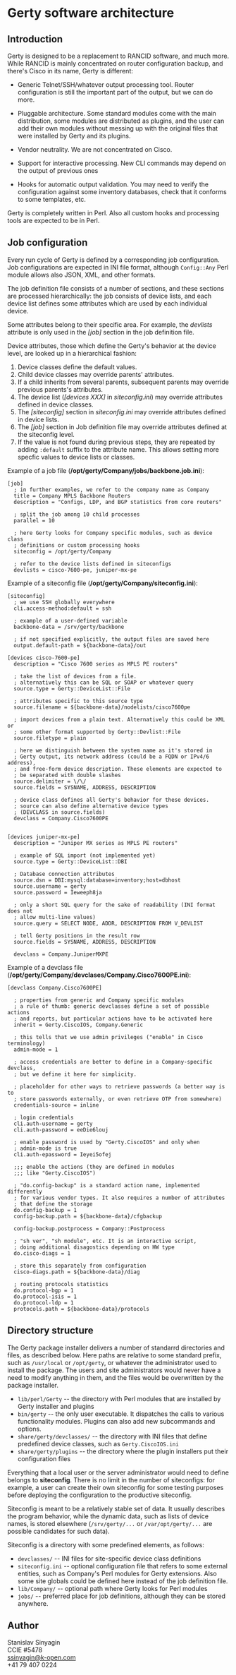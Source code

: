 Gerty software architecture
===========================

Introduction
------------

Gerty is designed to be a replacement to RANCID software, and much more.
While RANCID is mainly concentrated on router configuration backup, and
there's Cisco in its name, Gerty is different:

*   Generic Telnet/SSH/whatever output processing tool.
    Router configuration is still the important part of the output, but
    we can do more.

*   Pluggable architecture.
    Some standard modules come with the main
    distribution, some modules are distributed as plugins, and the user
    can add their own modules without messing up with the original files
    that were installed by Gerty and its plugins.

*   Vendor neutrality.
    We are not concentrated on Cisco.

*   Support for interactive processing.
    New CLI commands may depend on the output of previous ones

*   Hooks for automatic output validation.
    You may need to verify the configuration against some
    inventory databases, check that it conforms to some templates, etc.

Gerty is completely written in Perl. Also all custom hooks and
processing tools are expected to be in Perl.


Job configuration
-----------------

Every run cycle of Gerty is defined by a corresponding job configuration.
Job configurations are expected in INI file format, although `Config::Any`
Perl module allows also JSON, XML, and other formats.

The job definition file consists of a number of sections, and these sections
are processed hierarchically: the job consists of device lists, and each
device list defines some attributes which are used by each individual device.

Some attributes belong to their specific area. For example, the *devlists* 
attribute is only used in the *[job]* section in the job definition file.

Device attributes, those which define the Gerty's behavior at the device 
level, are looked up in a hierarchical fashion: 

1. Device classes define the default values.
2. Child device classes may override parents' attributes.
3. If a child inherits from several parents, subsequent parents may 
   override previous parents's attributes.
4. The device list (*[devices XXX]* in *siteconfig.ini*) may override 
   attributes defined in device classes.
5. The *[siteconfig]* section in *siteconfig.ini* may override attributes 
   defined in device lists.
6. The *[job]* section in Job definition file may override attributes defined 
   at the siteconfig level.
7. If the value is not found during previous steps, they are repeated 
   by adding `:default` suffix to the attribute name. This allows setting
   more specfic values to device lists or classes.


Example of a job file (**/opt/gerty/Company/jobs/backbone.job.ini**):

    [job]
      ; in further examples, we refer to the company name as Company
      title = Company MPLS Backbone Routers
      description = "Configs, LDP, and BGP statistics from core routers"

      ; split the job among 10 child processes
      parallel = 10

      ; here Gerty looks for Company specific modules, such as device class
      ; definitions or custom processing hooks
      siteconfig = /opt/gerty/Company
      
      ; refer to the device lists defined in siteconfigs
      devlists = cisco-7600-pe, juniper-mx-pe
      
Example of a siteconfig file (**/opt/gerty/Company/siteconfig.ini**):
    
    [siteconfig]
      ; we use SSH globally everywhere
      cli.access-method:default = ssh

      ; example of a user-defined variable
      backbone-data = /srv/gerty/backbone

      ; if not specified explicitly, the output files are saved here
      output.default-path = ${backbone-data}/out

    [devices cisco-7600-pe]
      description = "Cisco 7600 series as MPLS PE routers"

      ; take the list of devices from a file.
      ; alternatively this can be SQL or SOAP or whatever query
      source.type = Gerty::DeviceList::File

      ; attributes specific to this source type
      source.filename = ${backbone-data}/nodelists/cisco7600pe

      ; import devices from a plain text. Alternatively this could be XML or
      ; some other format supported by Gerty::Devlist::File
      source.filetype = plain

      ; here we distinguish between the system name as it's stored in
      ; Gerty output, its network address (could be a FQDN or IPv4/6 address),
      ; and free-form device description. These elements are expected to
      ; be separated with double slashes
      source.delimiter = \/\/
      source.fields = SYSNAME, ADDRESS, DESCRIPTION

      ; device class defines all Gerty's behavior for these devices.
      ; source can also define alternative device types
      ; (DEVCLASS in source.fields)
      devclass = Company.Cisco7600PE


    [devices juniper-mx-pe]
      description = "Juniper MX series as MPLS PE routers"

      ; example of SQL import (not implemented yet)
      source.type = Gerty::DeviceList::DBI

      ; Database connection attributes
      source.dsn = DBI:mysql:database=inventory;host=dbhost
      source.username = gerty
      source.password = Ieweeph8ja

      ; only a short SQL query for the sake of readability (INI format does not
      ; allow multi-line values)
      source.query = SELECT NODE, ADDR, DESCRIPTION FROM V_DEVLIST

      ; tell Gerty positions in the result row
      source.fields = SYSNAME, ADDRESS, DESCRIPTION

      devclass = Company.JuniperMXPE

Example of a devclass file 
(**/opt/gerty/Company/devclases/Company.Cisco7600PE.ini**):

    [devclass Company.Cisco7600PE]

      ; properties from generic and Company specific modules
      ; a rule of thumb: generic devclasses define a set of possible actions 
      ; and reports, but particular actions have to be activated here
      inherit = Gerty.CiscoIOS, Company.Generic

      ; this tells that we use admin privileges ("enable" in Cisco terminology)
      admin-mode = 1

      ; access credentials are better to define in a Company-specific devclass,
      ; but we define it here for simplicity.

      ; placeholder for other ways to retrieve passwords (a better way is to
      ; store passwords externally, or even retrieve OTP from somewhere)
      credentials-source = inline

      ; login credentials
      cli.auth-username = gerty
      cli.auth-password = eeDie6louj

      ; enable password is used by "Gerty.CiscoIOS" and only when 
      ; admin-mode is true
      cli.auth-epassword = Ieyei5ofej

      ;;; enable the actions (they are defined in modules 
      ;;; like "Gerty.CiscoIOS")

      ; "do.config-backup" is a standard action name, implemented differently
      ; for various vendor types. It also requires a number of attributes
      ; that define the storage
      do.config-backup = 1
      config-backup.path = ${backbone-data}/cfgbackup

      config-backup.postprocess = Company::Postprocess

      ; "sh ver", "sh module", etc. It is an interactive script,
      ; doing additional disagostics depending on HW type
      do.cisco-diags = 1

      ; store this separately from configuration
      cisco-diags.path = ${backbone-data}/diag

      ; routing protocols statistics
      do.protocol-bgp = 1
      do.protocol-isis = 1
      do.protocol-ldp = 1
      protocols.path = ${backbone-data}/protocols


Directory structure
-------------------

The Gerty package installer delivers a number of standarrd directories and
files, as described below. Here paths are relative to some standard prefix,
such as `/usr/local` or `/opt/gerty`, or whatever the administrator used to 
install the package.
The users and site administrators would never have a need to modify
anything in them, and the files would be overwritten by the package installer.


*   `lib/perl/Gerty` -- the directory with Perl modules that are installed
    by Gerty installer and plugins
*   `bin/gerty` -- the only user executable. It dispatches the calls to
    various functionality modules. Plugins can also add new subcommands and
    options.
*   `share/gerty/devclasses/` -- the directory with INI files that define
    predefined device classes, such as `Gerty.CiscoIOS.ini`
*   `share/gerty/plugins` -- the directory where the plugin installers put 
    their configuration files


Everything that a local user or the server administrator would need to define
belongs to **siteconfig**. There is no limit in the number of siteconfigs:
for example, a user can create their own siteconfig for some testing purposes
before deploying the configuration to the productive siteconfig.

Siteconfig is meant to be a relatively stable set of data. It usually
describes the program behavior, while the dynamic data, such as lists of
device names, is stored elsewhere (`/srv/gerty/...` or `/var/opt/gerty/...`
are possible candidates for such data).

Siteconfig is a directory with some predefined elements, as follows:

*   `devclasses/` -- INI files for site-specific device class definitions
*   `siteconfig.ini` -- optional configuration file that refers to
    some external entities, such as Company's Perl modules for
    Gerty extensions. Also some site globals could be defined here instead of
    the job definition file.
*   `lib/Company/` -- optional path where Gerty looks for Perl modules
*   `jobs/` -- preferred place for job definitions, although they can be 
    stored anywhere.


Author
------

Stanislav Sinyagin  
CCIE #5478  
ssinyagin@k-open.com  
+41 79 407 0224  



